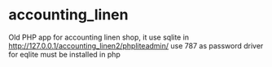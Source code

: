 # accounting_linen

Old PHP app for accounting linen shop, it use sqlite
in http://127.0.0.1/accounting_linen2/phpliteadmin/ use 787 as password
driver for eqlite must be installed in php

